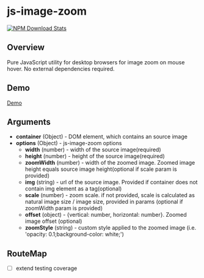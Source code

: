 # js-image-zoom

[![NPM Download Stats](https://nodei.co/npm/js-image-zoom.png?downloads=true)](https://www.npmjs.com/package/js-image-zoom)

## Overview

Pure JavaScript utility for desktop browsers for image zoom on mouse hover. No external dependencies required.

## Demo

[Demo](http://malaman.github.io/js-image-zoom/example)

## Arguments

- **container** (Object) - DOM element, which contains an source image
- **options** (Object) - js-image-zoom options
    * **width** (number) - width of the source image(required)
    * **height** (number) - height of the source image(required)
    * **zoomWidth** (number) - width of the zoomed image. Zoomed image height equals source image height(optional if scale param is provided)
    * **img** (string) - url of the source image. Provided if container does not contain img element as a tag(optional)    
    * **scale** (number) - zoom scale. if not provided, scale is calculated as natural image size / image size, provided in params (optional if zoomWidth param is provided)
    * **offset** (object) - {vertical: number, horizontal: number}. Zoomed image offset (optional)
    * **zoomStyle** (string) - custom style applied to the zoomed image (i.e. 'opacity: 0.1;background-color: white;')

## RouteMap

- [ ] extend testing coverage
